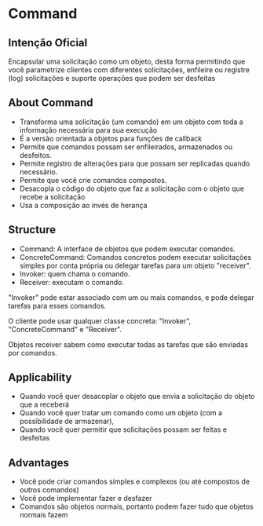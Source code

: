 # Command

## Intenção Oficial

Encapsular uma solicitação como um objeto, desta forma permitindo que você parametrize clientes com diferentes solicitações, enfileire ou registre (log) solicitações e suporte operações que podem ser desfeitas

## About Command

- Transforma uma solicitação (um comando) em um objeto com toda a informação necessária para sua execução
- É a versão orientada a objetos para funções de callback
- Permite que comandos possam ser enfileirados, armazenados ou desfeitos.
- Permite registro de alterações para que possam ser replicadas quando necessário.
- Permite que você crie comandos compostos.
- Desacopla o código do objeto que faz a solicitação com o objeto que recebe a solicitação
- Usa a composição ao invés de herança

## Structure

- Command: A interface de objetos que podem executar comandos.
- ConcreteCommand: Comandos concretos podem executar solicitações simples por conta própria ou delegar tarefas para um objeto "receiver".
- Invoker: quem chama o comando.
- Receiver: executam o comando.

"Invoker" pode estar associado com um ou mais comandos, e pode delegar tarefas para esses comandos.

O cliente pode usar qualquer classe concreta: "Invoker", "ConcreteCommand" e "Receiver".

Objetos receiver sabem como executar todas as tarefas que são enviadas por comandos.

## Applicability

- Quando você quer desacoplar o objeto que envia a solicitação do objeto que a receberá
- Quando você quer tratar um comando como um objeto (com a possibilidade de armazenar),
- Quando você quer permitir que solicitações possam ser feitas e desfeitas

## Advantages

- Você pode criar comandos simples e complexos (ou até compostos de outros comandos)
- Você pode implementar fazer e desfazer
- Comandos são objetos normais, portanto podem fazer tudo que objetos normais fazem